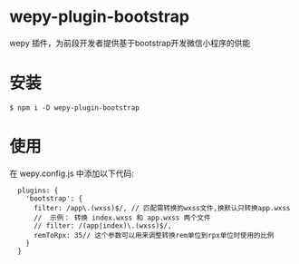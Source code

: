 # wepy-plugin-bootstrap
wepy 插件，为前段开发者提供基于bootstrap开发微信小程序的供能

# 安装

    $ npm i -D wepy-plugin-bootstrap

# 使用
在 wepy.config.js 中添加以下代码:
``` 
  plugins: {
    'bootstrap': {
      filter: /app\.(wxss)$/, // 匹配需转换的wxss文件,换默认只转换app.wxss
      //  示例： 转换 index.wxss 和 app.wxss 两个文件
      // filter: /(app|index)\.(wxss)$/,
      remToRpx: 35// 这个参数可以用来调整转换rem单位到rpx单位时使用的比例
    }
  }

